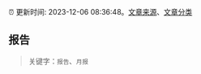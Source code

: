 :alarm_clock: 更新时间: 2023-12-06 08:36:48。[文章来源](/README.md)、[文章分类](/TAGS.md)

## 报告


> 关键字：`报告`、`月报`



